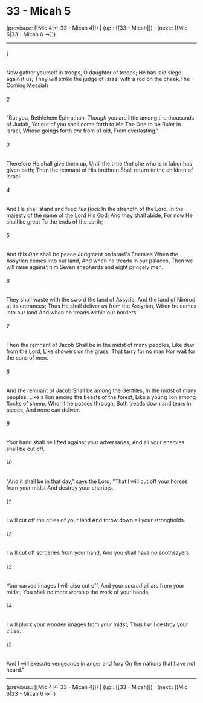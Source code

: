 # 33 - Micah 5

(previous:: [[Mic 4|← 33 - Micah 4]]) | (up:: [[33 - Micah]]) | (next:: [[Mic 6|33 - Micah 6 →]])

***


###### 1 
Now gather yourself in troops, O daughter of troops; He has laid siege against us; They will strike the judge of Israel with a rod on the cheek.The Coming Messiah 

###### 2 
"But you, Bethlehem Ephrathah, _Though_ you are little among the thousands of Judah, _Yet_ out of you shall come forth to Me The One to be Ruler in Israel, Whose goings forth _are_ from of old, From everlasting." 

###### 3 
Therefore He shall give them up, Until the time _that_ she who is in labor has given birth; Then the remnant of His brethren Shall return to the children of Israel. 

###### 4 
And He shall stand and feed _His flock_ In the strength of the Lord, In the majesty of the name of the Lord His God; And they shall abide, For now He shall be great To the ends of the earth; 

###### 5 
And this _One_ shall be peace.Judgment on Israel's Enemies When the Assyrian comes into our land, And when he treads in our palaces, Then we will raise against him Seven shepherds and eight princely men. 

###### 6 
They shall waste with the sword the land of Assyria, And the land of Nimrod at its entrances; Thus He shall deliver _us_ from the Assyrian, When he comes into our land And when he treads within our borders. 

###### 7 
Then the remnant of Jacob Shall be in the midst of many peoples, Like dew from the Lord, Like showers on the grass, That tarry for no man Nor wait for the sons of men. 

###### 8 
And the remnant of Jacob Shall be among the Gentiles, In the midst of many peoples, Like a lion among the beasts of the forest, Like a young lion among flocks of sheep, Who, if he passes through, Both treads down and tears in pieces, And none can deliver. 

###### 9 
Your hand shall be lifted against your adversaries, And all your enemies shall be cut off. 

###### 10 
"And it shall be in that day," says the Lord, "That I will cut off your horses from your midst And destroy your chariots. 

###### 11 
I will cut off the cities of your land And throw down all your strongholds. 

###### 12 
I will cut off sorceries from your hand, And you shall have no soothsayers. 

###### 13 
Your carved images I will also cut off, And your _sacred_ pillars from your midst; You shall no more worship the work of your hands; 

###### 14 
I will pluck your wooden images from your midst; Thus I will destroy your cities. 

###### 15 
And I will execute vengeance in anger and fury On the nations that have not heard."

***

(previous:: [[Mic 4|← 33 - Micah 4]]) | (up:: [[33 - Micah]]) | (next:: [[Mic 6|33 - Micah 6 →]])
